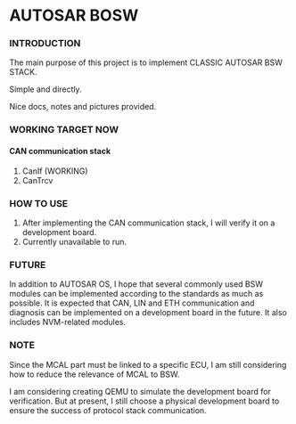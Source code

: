 # AUTOSAR BOSW

### INTRODUCTION
The main purpose of this project is to implement CLASSIC AUTOSAR BSW STACK.

Simple and directly.

Nice docs, notes and pictures provided. 

### WORKING TARGET NOW
#### CAN communication stack
1. CanIf (WORKING)
2. CanTrcv

### HOW TO USE
1. After implementing the CAN communication stack, I will verify it on a development board.
2. Currently unavailable to run.

### FUTURE
In addition to AUTOSAR OS, I hope that several commonly used BSW modules can be implemented according to the standards 
as much as possible. It is expected that CAN, LIN and ETH communication and diagnosis can be implemented on a development 
board in the future. It also includes NVM-related modules.

### NOTE
Since the MCAL part must be linked to a specific ECU, I am still considering how to reduce the relevance of MCAL to BSW.

I am considering creating QEMU to simulate the development board for verification. But at present, I still choose a 
physical development board to ensure the success of protocol stack communication.
